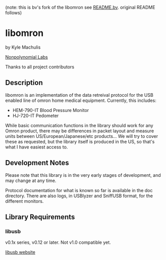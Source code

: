 (note: this is bv's fork of the libomron see [README.bv](http://github.com/brettviren/libomron/blob/master/README.bv).  original README follows)

# libomron

by Kyle Machulis

[Nonpolynomial Labs](http://www.nonpolynomial.com)

Thanks to all project contributors

## Description

libomron is an implementation of the data retreival protocol for the USB enabled line of omron home medical equipment. Currently, this includes:

* HEM-790-IT Blood Pressure Monitor
* HJ-720-IT Pedometer

While basic communication functions in the library should work for any Omron product, there may be differences in packet layout and measure units between US/European/Japanese/etc products... We will try to cover these as requested, but the library itself is produced in the US, so that's what I have easiest access to.

## Development Notes

Please note that this library is in the very early stages of development, and may change at any time.

Protocol documentation for what is known so far is available in the doc directory. There are also logs, in USBlyzer and SniffUSB format, for the different monitors.

## Library Requirements

### libusb

v0.1x series, v0.12 or later. Not v1.0 compatible yet.

[libusb website](http://libusb.sourceforge.net)


